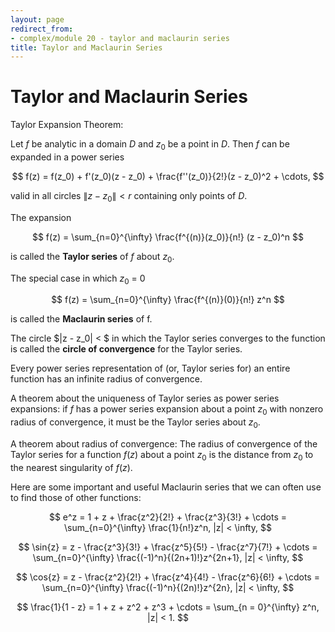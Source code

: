 ```yaml
---
layout: page
redirect_from:
- complex/module 20 - taylor and maclaurin series
title: Taylor and Maclaurin Series
---
```

# Taylor and Maclaurin Series


Taylor Expansion Theorem:

Let $f$ be analytic in a domain $D$ and $z_0$ be a point in $D$. Then $f$ can be expanded in a power series


$$ f(z) = f(z_0) + f'(z_0)(z - z_0) + \frac{f''(z_0)}{2!}(z - z_0)^2 + \cdots, $$

valid in all circles $\|z - z_0\| < r$ containing only points of $D$.

The expansion

$$ f(z) = \sum_{n=0}^{\infty} \frac{f^{(n)}(z_0)}{n!} (z - z_0)^n $$

is called the **Taylor series** of $f$ about $z_0$.

The special case in which $z_0$ = 0

$$ f(z) = \sum_{n=0}^{\infty} \frac{f^{(n)}(0)}{n!} z^n $$

is called the **Maclaurin series** of f.

The circle $\|z - z_0\| < $ in which the Taylor series converges to the function is called the **circle of convergence** for the Taylor series.

Every power series representation of (or, Taylor series for) an entire function has an infinite radius of convergence.

A theorem about the uniqueness of Taylor series as power series expansions: if $f$ has a power series expansion about a point $z_0$ with nonzero radius of convergence, it must be the Taylor series about $z_0$.

A theorem about radius of convergence: The radius of convergence of the Taylor series for a function $f(z)$ about a point $z_0$ is the distance from $z_0$ to the nearest singularity of $f(z)$.

Here are some important and useful Maclaurin series that we can often use to find those of other functions:


$$ e^z = 1 + z + \frac{z^2}{2!} + \frac{z^3}{3!} + \cdots = \sum_{n=0}^{\infty} \frac{1}{n!}z^n, |z| < \infty, $$

$$ \sin{z} = z - \frac{z^3}{3!} + \frac{z^5}{5!} - \frac{z^7}{7!} + \cdots = \sum_{n=0}^{\infty} \frac{(-1)^n}{(2n+1)!}z^{2n+1}, |z| < \infty, $$

$$ \cos{z} = z - \frac{z^2}{2!} + \frac{z^4}{4!} - \frac{z^6}{6!} + \cdots = \sum_{n=0}^{\infty} \frac{(-1)^n}{(2n)!}z^{2n}, |z| < \infty, $$

$$ \frac{1}{1 - z} = 1 + z + z^2 + z^3 + \cdots = \sum_{n = 0}^{\infty} z^n, |z| < 1. $$ 
